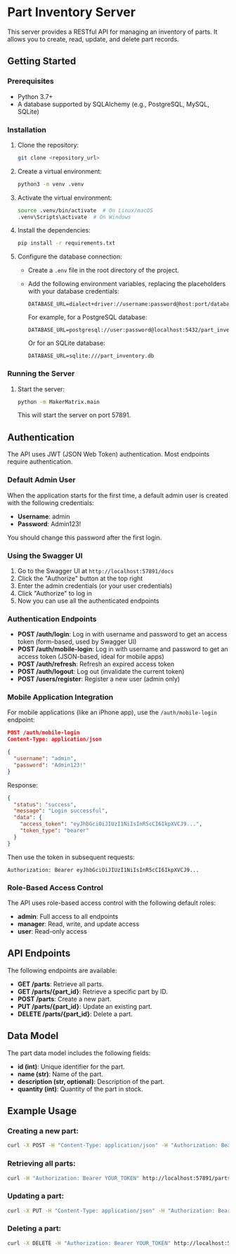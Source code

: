 # Part Inventory Server

This server provides a RESTful API for managing an inventory of parts.  It allows you to create, read, update, and delete part records.

## Getting Started

### Prerequisites

* Python 3.7+
* A database supported by SQLAlchemy (e.g., PostgreSQL, MySQL, SQLite)

### Installation

1. Clone the repository:

   ```bash
   git clone <repository_url>
   ```

2. Create a virtual environment:

   ```bash
   python3 -m venv .venv
   ```

3. Activate the virtual environment:

   ```bash
   source .venv/bin/activate  # On Linux/macOS
   .venv\Scripts\activate  # On Windows
   ```

4. Install the dependencies:

   ```bash
   pip install -r requirements.txt
   ```

5. Configure the database connection:

   * Create a `.env` file in the root directory of the project.
   * Add the following environment variables, replacing the placeholders with your database credentials:

     ```
     DATABASE_URL=dialect+driver://username:password@host:port/database
     ```

     For example, for a PostgreSQL database:

     ```
     DATABASE_URL=postgresql://user:password@localhost:5432/part_inventory
     ```

     Or for an SQLite database:

     ```
     DATABASE_URL=sqlite:///part_inventory.db
     ```


### Running the Server

1. Start the server:

   ```bash
   python -m MakerMatrix.main
   ```

   This will start the server on port 57891.

## Authentication

The API uses JWT (JSON Web Token) authentication. Most endpoints require authentication.

### Default Admin User

When the application starts for the first time, a default admin user is created with the following credentials:

- **Username**: admin
- **Password**: Admin123!

You should change this password after the first login.

### Using the Swagger UI

1. Go to the Swagger UI at `http://localhost:57891/docs`
2. Click the "Authorize" button at the top right
3. Enter the admin credentials (or your user credentials)
4. Click "Authorize" to log in
5. Now you can use all the authenticated endpoints

### Authentication Endpoints

- **POST /auth/login**: Log in with username and password to get an access token (form-based, used by Swagger UI)
- **POST /auth/mobile-login**: Log in with username and password to get an access token (JSON-based, ideal for mobile apps)
- **POST /auth/refresh**: Refresh an expired access token
- **POST /auth/logout**: Log out (invalidate the current token)
- **POST /users/register**: Register a new user (admin only)

### Mobile Application Integration

For mobile applications (like an iPhone app), use the `/auth/mobile-login` endpoint:

```json
POST /auth/mobile-login
Content-Type: application/json

{
  "username": "admin",
  "password": "Admin123!"
}
```

Response:

```json
{
  "status": "success",
  "message": "Login successful",
  "data": {
    "access_token": "eyJhbGciOiJIUzI1NiIsInR5cCI6IkpXVCJ9...",
    "token_type": "bearer"
  }
}
```

Then use the token in subsequent requests:

```
Authorization: Bearer eyJhbGciOiJIUzI1NiIsInR5cCI6IkpXVCJ9...
```

### Role-Based Access Control

The API uses role-based access control with the following default roles:

- **admin**: Full access to all endpoints
- **manager**: Read, write, and update access
- **user**: Read-only access

## API Endpoints

The following endpoints are available:

* **GET /parts**: Retrieve all parts.
* **GET /parts/{part_id}**: Retrieve a specific part by ID.
* **POST /parts**: Create a new part.
* **PUT /parts/{part_id}**: Update an existing part.
* **DELETE /parts/{part_id}**: Delete a part.


## Data Model

The part data model includes the following fields:

* **id (int)**: Unique identifier for the part.
* **name (str)**: Name of the part.
* **description (str, optional)**: Description of the part.
* **quantity (int)**: Quantity of the part in stock.

## Example Usage

### Creating a new part:

```bash
curl -X POST -H "Content-Type: application/json" -H "Authorization: Bearer YOUR_TOKEN" -d '{"name": "Example Part", "description": "A test part", "quantity": 10}' http://localhost:57891/parts
```

### Retrieving all parts:

```bash
curl -H "Authorization: Bearer YOUR_TOKEN" http://localhost:57891/parts
```

### Updating a part:

```bash
curl -X PUT -H "Content-Type: application/json" -H "Authorization: Bearer YOUR_TOKEN" -d '{"name": "Updated Part", "quantity": 5}' http://localhost:57891/parts/1
```

### Deleting a part:

```bash
curl -X DELETE -H "Authorization: Bearer YOUR_TOKEN" http://localhost:57891/parts/1
```



